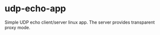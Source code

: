 ##
# udp-echo-app
Simple UDP echo client/server linux app. The server provides transparent proxy mode.
##
